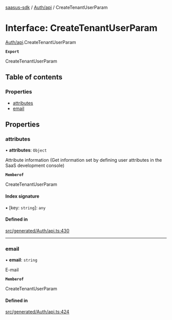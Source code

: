 [saasus-sdk](../README.md) / [Auth/api](../modules/Auth_api.md) / CreateTenantUserParam

# Interface: CreateTenantUserParam

[Auth/api](../modules/Auth_api.md).CreateTenantUserParam

**`Export`**

CreateTenantUserParam

## Table of contents

### Properties

- [attributes](Auth_api.CreateTenantUserParam.md#attributes)
- [email](Auth_api.CreateTenantUserParam.md#email)

## Properties

### attributes

• **attributes**: `Object`

Attribute information (Get information set by defining user attributes in the SaaS development console)

**`Memberof`**

CreateTenantUserParam

#### Index signature

▪ [key: `string`]: `any`

#### Defined in

[src/generated/Auth/api.ts:430](https://github.com/saasus-platform/saasus-sdk-javascript/blob/2c78b0a/src/generated/Auth/api.ts#L430)

___

### email

• **email**: `string`

E-mail

**`Memberof`**

CreateTenantUserParam

#### Defined in

[src/generated/Auth/api.ts:424](https://github.com/saasus-platform/saasus-sdk-javascript/blob/2c78b0a/src/generated/Auth/api.ts#L424)
